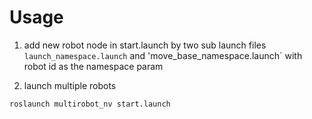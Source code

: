# Usage
1. add new robot node in start.launch by two sub launch files `launch_namespace.launch` and 'move_base_namespace.launch` with robot id as the namespace param

2. launch multiple robots

```
roslaunch multirobot_nv start.launch
```
